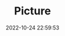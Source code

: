 ---
weight: 1
images:
- /images/edited/142.jpeg
title: Picture
date: 2022-10-24 22:59:53
tags:
- luminar
- work
---